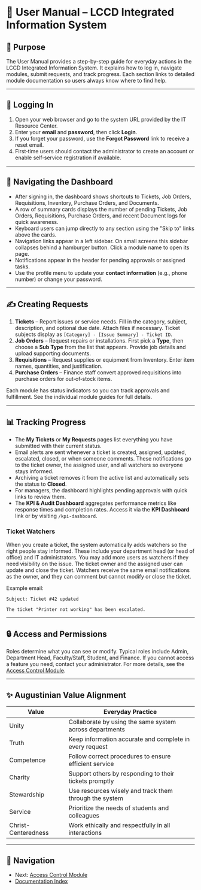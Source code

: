 # 👤 User Manual – LCCD Integrated Information System

## 🎯 Purpose
The User Manual provides a step-by-step guide for everyday actions in the LCCD Integrated Information System. It explains how to log in, navigate modules, submit requests, and track progress. Each section links to detailed module documentation so users always know where to find help.

---

## 🚪 Logging In
1. Open your web browser and go to the system URL provided by the IT Resource Center.
2. Enter your **email** and **password**, then click **Login**.
3. If you forget your password, use the **Forgot Password** link to receive a reset email.
4. First‑time users should contact the administrator to create an account or enable self‑service registration if available.

---

## 🧭 Navigating the Dashboard
- After signing in, the dashboard shows shortcuts to Tickets, Job Orders, Requisitions, Inventory, Purchase Orders, and Documents.
- A row of summary cards displays the number of pending Tickets, Job Orders, Requisitions, Purchase Orders, and recent Document logs for quick awareness.
- Keyboard users can jump directly to any section using the "Skip to" links above the cards.
- Navigation links appear in a left sidebar. On small screens this sidebar collapses behind a hamburger button. Click a module name to open its page.
- Notifications appear in the header for pending approvals or assigned tasks.
- Use the profile menu to update your **contact information** (e.g., phone number) or change your password.

---

## ✍️ Creating Requests
1. **Tickets** – Report issues or service needs. Fill in the category, subject, description, and optional due date. Attach files if necessary. Ticket subjects display as `[Category] - [Issue Summary] - Ticket ID`.
2. **Job Orders** – Request repairs or installations. First pick a **Type**, then choose a **Sub Type** from the list that appears. Provide job details and upload supporting documents.
3. **Requisitions** – Request supplies or equipment from Inventory. Enter item names, quantities, and justification.
4. **Purchase Orders** – Finance staff convert approved requisitions into purchase orders for out‑of‑stock items.

Each module has status indicators so you can track approvals and fulfillment. See the individual module guides for full details.

---

## 📊 Tracking Progress
- The **My Tickets** or **My Requests** pages list everything you have submitted with their current status.
- Email alerts are sent whenever a ticket is created, assigned, updated, escalated, closed, or when someone comments. These notifications go to the ticket owner, the assigned user, and all watchers so everyone stays informed.
- Archiving a ticket removes it from the active list and automatically sets the status to **Closed**.
- For managers, the dashboard highlights pending approvals with quick links to review them.
- The **KPI & Audit Dashboard** aggregates performance metrics like response times and completion rates. Access it via the **KPI Dashboard** link or by visiting `/kpi-dashboard`.

### Ticket Watchers
When you create a ticket, the system automatically adds watchers so the right people stay informed. These include your department head (or head of office) and IT administrators. You may add more users as watchers if they need visibility on the issue. The ticket owner and the assigned user can update and close the ticket. Watchers receive the same email notifications as the owner, and they can comment but cannot modify or close the ticket.

Example email:

```
Subject: Ticket #42 updated

The ticket "Printer not working" has been escalated.
```

---

## 🔒 Access and Permissions
Roles determine what you can see or modify. Typical roles include Admin, Department Head, Faculty/Staff, Student, and Finance. If you cannot access a feature you need, contact your administrator. For more details, see the [Access Control Module](Access_Control_Module.md).

---

## ✨ Augustinian Value Alignment
| Value | Everyday Practice |
|-------|------------------|
| Unity | Collaborate by using the same system across departments |
| Truth | Keep information accurate and complete in every request |
| Competence | Follow correct procedures to ensure efficient service |
| Charity | Support others by responding to their tickets promptly |
| Stewardship | Use resources wisely and track them through the system |
| Service | Prioritize the needs of students and colleagues |
| Christ-Centeredness | Work ethically and respectfully in all interactions |

---

## 🚀 Navigation
- Next: [Access Control Module](Access_Control_Module.md)
- [Documentation Index](README.md)
